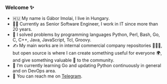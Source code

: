 ### Welcome ✨

- 🇭🇺 My name is Gábor Imolai, I live in Hungary.
- 👩‍💻 Currently as Senior Software Engineer, I work in IT since more than 20 years.
- 🤖 I solved problems by programming languages Python, Perl, Bash, Go, C, C++, Java, JavaScript, Tcl, Groovy.
- ✍️ My main works are in internal commercial company repositories 🙈🙉🙊, but open source is where I can create something useful for everyone 🌍, and give something valuable 💎 to the community.
- 🌱 I’m currently learning Go and updating Python continuously in general and on DevOps area.
- 💬 You can reach me on [Telegram](https://t.me/imolaigabor).
